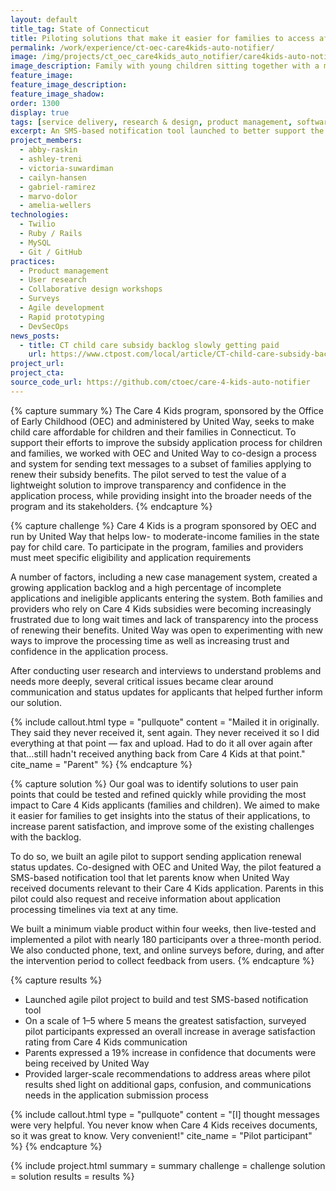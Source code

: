 ```yaml
---
layout: default
title_tag: State of Connecticut
title: Piloting solutions that make it easier for families to access affordable child care
permalink: /work/experience/ct-oec-care4kids-auto-notifier/
image: /img/projects/ct_oec_care4kids_auto_notifier/care4kids-auto-notifier.svg
image_description: Family with young children sitting together with a mobile phone in the background showing a green status checkmark.
feature_image:
feature_image_description:
feature_image_shadow:
order: 1300
display: true
tags: [service delivery, research & design, product management, software delivery, early childhood, social safety net, economic development, abby raskin, ashley treni, victoria suwardiman, cailyn hansen, gabriel ramirez, marvo dolor, amelia wellers]
excerpt: An SMS-based notification tool launched to better support the needs and understand the pain points of families seeking help to pay for child care in Connecticut.
project_members:
  - abby-raskin
  - ashley-treni
  - victoria-suwardiman
  - cailyn-hansen
  - gabriel-ramirez
  - marvo-dolor
  - amelia-wellers
technologies:
  - Twilio
  - Ruby / Rails
  - MySQL
  - Git / GitHub
practices:
  - Product management
  - User research
  - Collaborative design workshops
  - Surveys
  - Agile development
  - Rapid prototyping
  - DevSecOps
news_posts:
  - title: CT child care subsidy backlog slowly getting paid
    url: https://www.ctpost.com/local/article/CT-child-care-subsidy-backlog-slowly-getting-paid-13734815.php
project_url:
project_cta:
source_code_url: https://github.com/ctoec/care-4-kids-auto-notifier
---
```


{% capture summary %}
The Care 4 Kids program, sponsored by the Office of Early Childhood (OEC)
and administered by United Way, seeks to make child care affordable for
children and their families in Connecticut. To support their efforts to improve
the subsidy application process for children and families, we worked with OEC
and United Way to co-design a process and system for sending text messages to
a subset of families applying to renew their subsidy benefits. The pilot served
to test the value of a lightweight solution to improve transparency and confidence
in the application process, while providing insight into the broader needs of the
program and its stakeholders.
{% endcapture %}

{% capture challenge %}
Care 4 Kids is a program sponsored by OEC and run by United Way that helps
low- to moderate-income families in the state pay for child care. To participate
in the program, families and providers must meet specific eligibility and
application requirements

A number of factors, including a new case management system, created a growing
application backlog and a high percentage of incomplete applications and ineligible
applicants entering the system. Both families and providers who rely on Care 4 Kids
subsidies were becoming increasingly frustrated due to long wait times and
lack of transparency into the process of renewing their benefits. United Way was
open to experimenting with new ways to improve the processing time as well as
increasing trust and confidence in the application process.

After conducting user research and interviews to understand problems and needs
more deeply, several critical issues became clear around communication and
status updates for applicants that helped further inform our solution.

{% include callout.html
  type = "pullquote"
  content = "Mailed it in originally. They said they never received it, sent again. They never received it so I did everything at that point — fax and upload. Had to do it all over again after that...still hadn't received anything back from Care 4 Kids at that point."
  cite_name = "Parent"
%}
{% endcapture %}

{% capture solution %}
Our goal was to identify solutions to user pain points that could be tested and
refined quickly while providing the most impact to Care 4 Kids applicants
(families and children). We aimed to make it easier for families
to get insights into the status of their applications, to increase parent
satisfaction, and improve some of the existing challenges with the backlog.

To do so, we built an agile pilot to support sending application renewal status
updates. Co-designed with OEC and United Way, the pilot featured a SMS-based
notification tool that let parents know when United Way received documents
relevant to their Care 4 Kids application. Parents in this pilot could also
request and receive information about application processing timelines via
text at any time.

We built a minimum viable product within four weeks, then live-tested and
implemented a pilot with nearly 180 participants over a three-month period.
We also conducted phone, text, and online surveys before, during, and after the
intervention period to collect feedback from users.
{% endcapture %}

{% capture results %}
- Launched agile pilot project to build and test SMS-based notification tool
- On a scale of 1–5 where 5 means the greatest satisfaction, surveyed pilot
  participants expressed an overall increase in average satisfaction rating
  from Care 4 Kids communication
- Parents expressed a 19% increase in confidence that documents were
  being received by United Way
- Provided larger-scale recommendations to address areas where pilot results shed
  light on additional gaps, confusion, and communications needs in the application
  submission process

{% include callout.html
  type = "pullquote"
  content = "[I] thought messages were very helpful. You never know when Care 4 Kids receives documents, so it was great to know. Very convenient!"
  cite_name = "Pilot participant"
%}
{% endcapture %}

{% include project.html
  summary = summary
  challenge = challenge
  solution = solution
  results = results
%}
